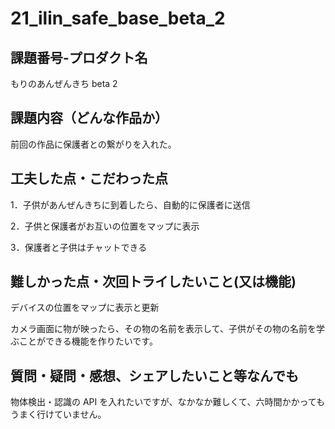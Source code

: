 # 21_ilin_safe_base_beta_2
## 課題番号-プロダクト名

もりのあんぜんきち beta 2

## 課題内容（どんな作品か）

前回の作品に保護者との繋がりを入れた。


## 工夫した点・こだわった点

1．子供があんぜんきちに到着したら、自動的に保護者に送信

2．子供と保護者がお互いの位置をマップに表示

3．保護者と子供はチャットできる


## 難しかった点・次回トライしたいこと(又は機能)

デバイスの位置をマップに表示と更新

カメラ画面に物が映ったら、その物の名前を表示して、子供がその物の名前を学ぶことができる機能を作りたいです。

## 質問・疑問・感想、シェアしたいこと等なんでも

物体検出・認識の API を入れたいですが、なかなか難しくて、六時間かかってもうまく行けていません。
